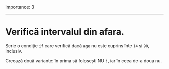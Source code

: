 importance: 3

---

# Verifică intervalul din afara.

Scrie o condiție `if` care verifică dacă `age` nu este cuprins înte `14` și `90`, inclusiv. 

Creează două variante: în prima să folosești NU `!`, iar în ceea de-a doua nu.